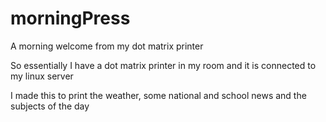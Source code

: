 # morningPress
A morning welcome from my dot matrix printer


So essentially I have a dot matrix printer in my room and it is connected to my linux server

I made this to print the weather, some national and school news and the subjects of the day
